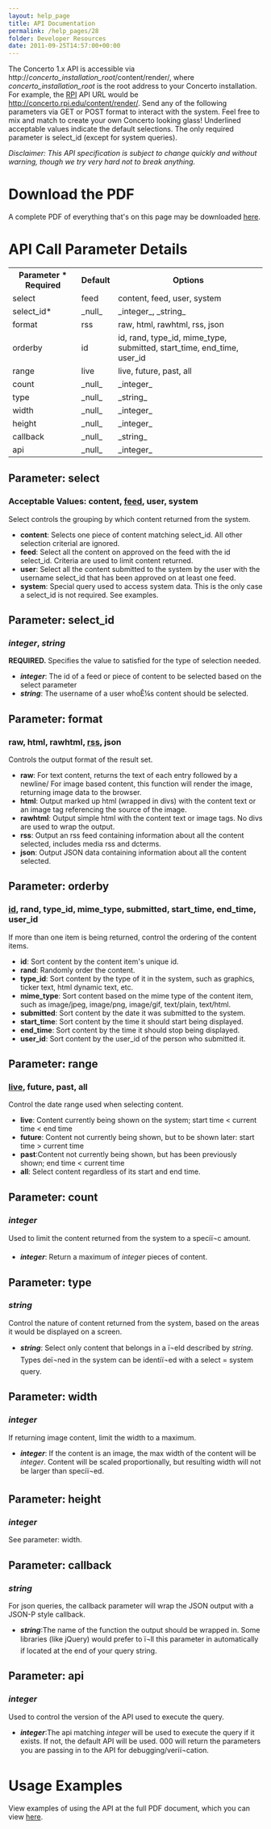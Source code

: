 ```yaml
---
layout: help_page
title: API Documentation
permalink: /help_pages/28
folder: Developer Resources
date: 2011-09-25T14:57:00+00:00
---
```


The Concerto 1.x API is accessible via http://_concerto_installation_root_/content/render/, where _concerto_installation_root_ is the root address to your Concerto installation. For example, the [RPI](http://concerto.rpi.edu) API URL would be http://concerto.rpi.edu/content/render/. Send any of the following parameters via GET or POST format to interact with the system. Feel free to mix and match to create your own Concerto looking glass! Underlined acceptable values indicate the default selections. The only required parameter is select_id (except for system queries).

_Disclaimer: This API specification is subject to change quickly and without warning, though we try very hard not to break anything._

# Download the PDF

A complete PDF of everything that's on this page may be downloaded [here](http://docs.studentsenate.rpi.edu/documents/77/revisions/current/download).

# API Call Parameter Details

<table border="0" cellpadding="0" cellspacing="0" class="admin">

<tbody>

<tr>

<th>Parameter  
* Required</th>

<th>Default</th>

<th>Options</th>

</tr>

<tr>

<td>select</td>

<td>feed</td>

<td>content, feed, user, system</td>

</tr>

<tr>

<td>select_id*</td>

<td>_null_</td>

<td>_integer_, _string_</td>

</tr>

<tr>

<td>format</td>

<td>rss</td>

<td>raw, html, rawhtml, rss, json</td>

</tr>

<tr>

<td>orderby</td>

<td>id</td>

<td>id, rand, type_id, mime_type, submitted, start_time, end_time, user_id</td>

</tr>

<tr>

<td>range</td>

<td>live</td>

<td>live, future, past, all</td>

</tr>

<tr>

<td>count</td>

<td>_null_</td>

<td>_integer_</td>

</tr>

<tr>

<td>type</td>

<td>_null_</td>

<td>_string_</td>

</tr>

<tr>

<td>width</td>

<td>_null_</td>

<td>_integer_</td>

</tr>

<tr>

<td>height</td>

<td>_null_</td>

<td>_integer_</td>

</tr>

<tr>

<td>callback</td>

<td>_null_</td>

<td>_string_</td>

</tr>

<tr>

<td>api</td>

<td>_null_</td>

<td>_integer_</td>

</tr>

</tbody>

</table>

## Parameter: select

### Acceptable Values: content, <span style="text-decoration: underline;">feed</span>, user, system

Select controls the grouping by which content returned from the system.

*   **content**: Selects one piece of content matching select_id. All other selection criterial are ignored.
*   **feed**: Select all the content on approved on the feed with the id select_id. Criteria are used to limit content returned.
*   **user**: Select all the content submitted to the system by the user with the username select_id that has been approved on at least one feed.
*   **system**: Special query used to access system data. This is the only case a select_id is not required. See examples.

## Parameter: select_id

### _integer_, _string_

**REQUIRED.** Specifies the value to satisfied for the type of selection needed.

*   **_integer_**: The id of a feed or piece of content to be selected based on the select parameter
*   **_string_**: The username of a user whoÊ¼s content should be selected.

## Parameter: format

### raw, html, rawhtml, <span style="text-decoration: underline;">rss</span>, json

Controls the output format of the result set.

*   **raw**: For text content, returns the text of each entry followed by a newline/ For image based content, this function will render the image, returning image data to the browser.
*   **html**: Output marked up html (wrapped in divs) with the content text or an image tag referencing the source of the image.
*   **rawhtml**: Output simple html with the content text or image tags. No divs are used to wrap the output.
*   **rss**: Output an rss feed containing information about all the content selected, includes media rss and dcterms.
*   **json**: Output JSON data containing information about all the content selected.

## Parameter: orderby

### <span style="text-decoration: underline;">id</span>, rand, type_id, mime_type, submitted, start_time, end_time, user_id

If more than one item is being returned, control the ordering of the content items.

*   **id**: Sort content by the content item's unique id.
*   **rand**: Randomly order the content.
*   **type_id**: Sort content by the type of it in the system, such as graphics, ticker text, html dynamic text, etc.
*   **mime_type**: Sort content based on the mime type of the content item, such as image/jpeg, image/png, image/gif, text/plain, text/html.
*   **submitted**: Sort content by the date it was submitted to the system.
*   **start_time**: Sort content by the time it should start being displayed.
*   **end_time**: Sort content by the time it should stop being displayed.
*   **user_id**: Sort content by the user_id of the person who submitted it.

## Parameter: range

### <span style="text-decoration: underline;">live</span>, future, past, all

Control the date range used when selecting content.

*   **live**: Content currently being shown on the system; start time < current time < end time
*   **future**: Content not currently being shown, but to be shown later: start time > current time
*   **past**:Content not currently being shown, but has been previously shown; end time < current time
*   **all**: Select content regardless of its start and end time.

## Parameter: count

### _integer_

Used to limit the content returned from the system to a speciï¬c amount.

*   **_integer_**: Return a maximum of _integer_ pieces of content.

## Parameter: type

### _string_

Control the nature of content returned from the system, based on the areas it would be displayed on a screen.

*   **_string_**: Select only content that belongs in a ï¬eld described by _string_. Types deï¬ned in the system can be identiï¬ed with a select = system query.

## Parameter: width

### _integer_

If returning image content, limit the width to a maximum.

*   **_integer_**: If the content is an image, the max width of the content will be _integer_. Content will be scaled proportionally, but resulting width will not be larger than speciï¬ed.

## Parameter: height

### _integer_

See parameter: width.

## Parameter: callback

### _string_

For json queries, the callback parameter will wrap the JSON output with a JSON-P style callback.

*   **_string_**:The name of the function the output should be wrapped in. Some libraries (like jQuery) would prefer to ï¬ll this parameter in automatically if located at the end of your query string.

## Parameter: api

### _integer_

Used to control the version of the API used to execute the query.

*   **_integer_**:The api matching _integer_ will be used to execute the query if it exists. If not, the default API will be used. 000 will return the parameters you are passing in to the API for debugging/veriï¬cation.

# Usage Examples

View examples of using the API at the full PDF document, which you can view [here](http://documents.studentsenate.rpi.edu/documents/current/77).